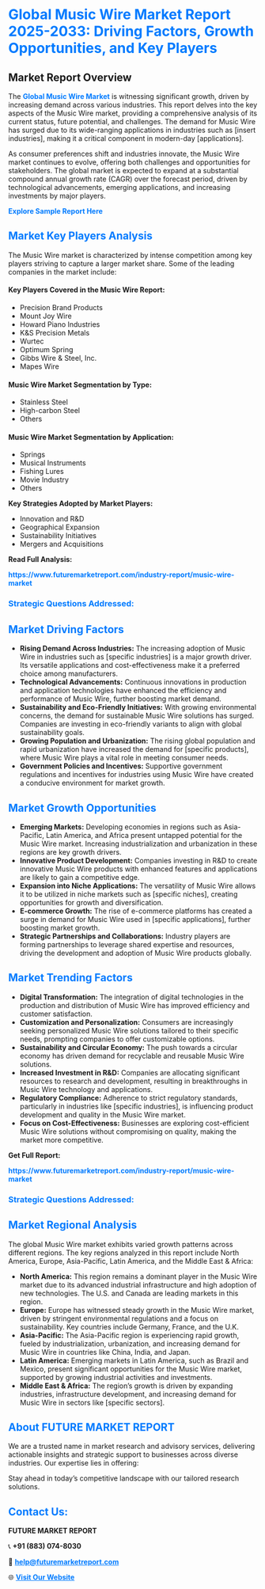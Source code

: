 <h1 style="color: #007BFF;">Global Music Wire Market Report 2025-2033: Driving Factors, Growth Opportunities, and Key Players</h1>

<section id="overview">
<h2>Market Report Overview</h2>
<p>The <a href="https://www.futuremarketreport.com/industry-report/music-wire-market" style="color: #007BFF; text-decoration: none;"><strong>Global Music Wire Market</strong></a> is witnessing significant growth, driven by increasing demand across various industries. This report delves into the key aspects of the Music Wire market, providing a comprehensive analysis of its current status, future potential, and challenges. The demand for Music Wire has surged due to its wide-ranging applications in industries such as [insert industries], making it a critical component in modern-day [applications].</p>
<p>As consumer preferences shift and industries innovate, the Music Wire market continues to evolve, offering both challenges and opportunities for stakeholders. The global market is expected to expand at a substantial compound annual growth rate (CAGR) over the forecast period, driven by technological advancements, emerging applications, and increasing investments by major players.</p>
</section>

<section id="overview">
<p><a href="https://www.futuremarketreport.com/request-sample/reportId=91847" style="color: #007BFF; text-decoration: none;"><strong>Explore Sample Report Here</strong></a></p>
</section>

<section id="key-players">
<h2 style="color: #007BFF;">Market Key Players Analysis</h2>
<p>The Music Wire market is characterized by intense competition among key players striving to capture a larger market share. Some of the leading companies in the market include:</p>
<h4>Key Players Covered in the Music Wire Report:</h4>
<ul><li>Precision Brand Products</li><li>Mount Joy Wire</li><li>Howard Piano Industries</li><li>K&amp;S Precision Metals</li><li>Wurtec</li><li>Optimum Spring</li><li>Gibbs Wire &amp; Steel, Inc.</li><li>Mapes Wire</li></ul>
<h4>Music Wire Market Segmentation by Type:</h4>
<ul><li>Stainless Steel</li><li>High-carbon Steel</li><li>Others</li></ul>

<h4>Music Wire Market Segmentation by Application:</h4>
<ul><li>Springs</li><li>Musical Instruments</li><li>Fishing Lures</li><li>Movie Industry</li><li>Others</li></ul>
<p><strong>Key Strategies Adopted by Market Players:</strong></p>
<ul>
<li>Innovation and R&D</li>
<li>Geographical Expansion</li>
<li>Sustainability Initiatives</li>
<li>Mergers and Acquisitions</li>
</ul>
</section>

<section>
<p><strong>Read Full Analysis: </strong></p><a href="https://www.futuremarketreport.com/industry-report/music-wire-market" style="color: #007BFF; text-decoration: none;"><strong>https://www.futuremarketreport.com/industry-report/music-wire-market</strong></a>
<h3 style="color: #007BFF;">Strategic Questions Addressed:</h3>
</section>

<section id="driving-factors">
<h2 style="color: #007BFF;">Market Driving Factors</h2>
<ul>
<li><strong>Rising Demand Across Industries:</strong> The increasing adoption of Music Wire in industries such as [specific industries] is a major growth driver. Its versatile applications and cost-effectiveness make it a preferred choice among manufacturers.</li>
<li><strong>Technological Advancements:</strong> Continuous innovations in production and application technologies have enhanced the efficiency and performance of Music Wire, further boosting market demand.</li>
<li><strong>Sustainability and Eco-Friendly Initiatives:</strong> With growing environmental concerns, the demand for sustainable Music Wire solutions has surged. Companies are investing in eco-friendly variants to align with global sustainability goals.</li>
<li><strong>Growing Population and Urbanization:</strong> The rising global population and rapid urbanization have increased the demand for [specific products], where Music Wire plays a vital role in meeting consumer needs.</li>
<li><strong>Government Policies and Incentives:</strong> Supportive government regulations and incentives for industries using Music Wire have created a conducive environment for market growth.</li>
</ul>
</section>

<section id="growth-opportunities">
<h2 style="color: #007BFF;">Market Growth Opportunities</h2>
<ul>
<li><strong>Emerging Markets:</strong> Developing economies in regions such as Asia-Pacific, Latin America, and Africa present untapped potential for the Music Wire market. Increasing industrialization and urbanization in these regions are key growth drivers.</li>
<li><strong>Innovative Product Development:</strong> Companies investing in R&D to create innovative Music Wire products with enhanced features and applications are likely to gain a competitive edge.</li>
<li><strong>Expansion into Niche Applications:</strong> The versatility of Music Wire allows it to be utilized in niche markets such as [specific niches], creating opportunities for growth and diversification.</li>
<li><strong>E-commerce Growth:</strong> The rise of e-commerce platforms has created a surge in demand for Music Wire used in [specific applications], further boosting market growth.</li>
<li><strong>Strategic Partnerships and Collaborations:</strong> Industry players are forming partnerships to leverage shared expertise and resources, driving the development and adoption of Music Wire products globally.</li>
</ul>
</section>

<section id="trending-factors">
<h2 style="color: #007BFF;">Market Trending Factors</h2>
<ul>
<li><strong>Digital Transformation:</strong> The integration of digital technologies in the production and distribution of Music Wire has improved efficiency and customer satisfaction.</li>
<li><strong>Customization and Personalization:</strong> Consumers are increasingly seeking personalized Music Wire solutions tailored to their specific needs, prompting companies to offer customizable options.</li>
<li><strong>Sustainability and Circular Economy:</strong> The push towards a circular economy has driven demand for recyclable and reusable Music Wire solutions.</li>
<li><strong>Increased Investment in R&D:</strong> Companies are allocating significant resources to research and development, resulting in breakthroughs in Music Wire technology and applications.</li>
<li><strong>Regulatory Compliance:</strong> Adherence to strict regulatory standards, particularly in industries like [specific industries], is influencing product development and quality in the Music Wire market.</li>
<li><strong>Focus on Cost-Effectiveness:</strong> Businesses are exploring cost-efficient Music Wire solutions without compromising on quality, making the market more competitive.</li>
</ul>
</section>

<section>
<p><strong>Get Full Report: </strong></p><a href="https://www.futuremarketreport.com/industry-report/music-wire-market" style="color: #007BFF; text-decoration: none;"><strong>https://www.futuremarketreport.com/industry-report/music-wire-market</strong></a>
<h3 style="color: #007BFF;">Strategic Questions Addressed:</h3>
</section>


<section id="regional-analysis">
<h2 style="color: #007BFF;">Market Regional Analysis</h2>
<p>The global Music Wire market exhibits varied growth patterns across different regions. The key regions analyzed in this report include North America, Europe, Asia-Pacific, Latin America, and the Middle East & Africa:</p>
<ul>
<li><strong>North America:</strong> This region remains a dominant player in the Music Wire market due to its advanced industrial infrastructure and high adoption of new technologies. The U.S. and Canada are leading markets in this region.</li>
<li><strong>Europe:</strong> Europe has witnessed steady growth in the Music Wire market, driven by stringent environmental regulations and a focus on sustainability. Key countries include Germany, France, and the U.K.</li>
<li><strong>Asia-Pacific:</strong> The Asia-Pacific region is experiencing rapid growth, fueled by industrialization, urbanization, and increasing demand for Music Wire in countries like China, India, and Japan.</li>
<li><strong>Latin America:</strong> Emerging markets in Latin America, such as Brazil and Mexico, present significant opportunities for the Music Wire market, supported by growing industrial activities and investments.</li>
<li><strong>Middle East & Africa:</strong> The region’s growth is driven by expanding industries, infrastructure development, and increasing demand for Music Wire in sectors like [specific sectors].</li>
</ul>
</section>

<footer>
<h2 style="color: #007BFF;">About FUTURE MARKET REPORT</h2>
<p>We are a trusted name in market research and advisory services, delivering actionable insights and strategic support to businesses across diverse industries. Our expertise lies in offering:</p>

<p>Stay ahead in today’s competitive landscape with our tailored research solutions.</p>

<h2 style="color: #007BFF;">Contact Us:</h2>
<p><strong>FUTURE MARKET REPORT</strong></p>
<p>📞 <strong>+91 (883) 074-8030</strong></p>
<p>📧 <strong><a href="mailto:help@futuremarketreport.com" style="color: #007BFF;">help@futuremarketreport.com</a></strong></p>
<p>🌐 <strong><a href="https://www.futuremarketreport.com/" style="color: #007BFF;">Visit Our Website</a></strong></p>
</footer>
